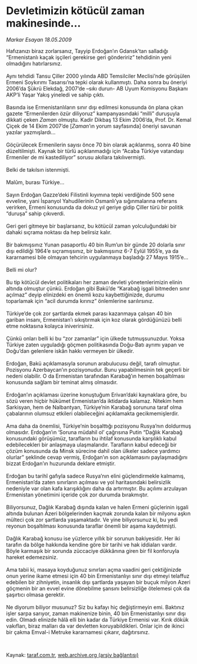 # Devletimizin kötücül zaman makinesinde...

*Markar Esayan 18.05.2009*

<div class="taraf_structure_2col_1zq">
<div class="margen_n">



 <p>Hafızanızı biraz zorlarsanız, Tayyip Erdoğan’ın Gdansk’tan salladığı “Ermenistanlı kaçak işçileri gerekirse geri göndeririz” tehdidinin yeni olmadığını hatırlarsınız. <br/><br/>Aynı tehdidi Tansu Çiller 2000 yılında ABD Temsilciler Meclisi’nde görüşülen Ermeni Soykırımı Tasarısı’na tepki olarak kullanmıştı. Daha sonra bu öneriyi 2006’da Şükrü Elekdağ, 2007’de –sıkı durun- AB Uyum Komisyonu Başkanı AKP’li Yaşar Yakış yineledi ve sahip çıktı. <br/><br/>Basında ise Ermenistanlıların sınır dışı edilmesi konusunda ön plana çıkan gazete “Ermenilerden özür diliyoruz” kampanyasındaki “milli” duruşuyla dikkati çeken <i>Zaman</i> olmuştu. Kadir Dikbaş 13 Ekim 2006’da, Prof. Dr. Kemal Çiçek de 14 Ekim 2007’de [<i>Zaman</i>’ın yorum sayfasında] öneriyi savunan yazılar yazmışlardı... <br/><br/>Göçürülecek Ermenilerin sayısı önce 70 bin olarak açıklanmış, sonra 40 bine düzeltilmişti. Kaynak bir türlü açıklanmadığı için “Acaba Türkiye vatandaşı Ermeniler de mi kastediliyor” sorusu akıllara takılıvermişti. <br/><br/>Belki de takılsın istenmişti. <br/><br/>Malûm, burası Türkiye... <br/><br/>Sayın Erdoğan Gazze’deki Filistinli kıyımına tepki verdiğinde 500 sene evveline, yani İspanyol Yahudilerinin Osmanlı’ya sığınmalarına referans verirken, Ermeni konusunda da dokuz yıl geriye gidip Çiller türü bir politik “duruşa” sahip çıkıverdi. <br/><br/>Geri geri gitmeye bir başlarsanız, bu kötücül zaman yolculuğundaki bir dahaki sıçrama noktası da hep belirsiz kalır. <br/><br/>Bir bakmışsınız Yunan pasaportlu 40 bin Rum’un bir günde 20 dolarla sınır dışı edildiği 1964’e sıçramışsınız, bir bakmışsınız 6-7 Eylül 1955’e, ya da kararnamesi bile olmayan tehcirin uygulanmaya başladığı 27 Mayıs 1915’e... <br/><br/>Belli mi olur? <br/><br/>Bu tip kötücül devlet politikaları her zaman devleti yönetenlerimizin elinin altında olmuştur çünkü. Erdoğan gibi Bakü’de “Karabağ işgali bitmeden sınır açılmaz” deyip elinizdeki en önemli kozu kaybettiğinizde, durumu toparlamak için “acil durumda kırınız” önlemlerine sarılırsınız. <br/><br/>Türkiye’de çok zor şartlarda ekmek parası kazanmaya çalışan 40 bin gariban insanı, Ermenistan’ı sıkıştırmak için koz olarak gördüğünüzü belli etme noktasına kolayca iniverirsiniz. <br/><br/>Çünkü onları belli ki bu “zor zamanlar” için ülkede tutmuşsunuzdur. Yoksa Türkiye zaten uyguladığı göçmen politikasında Doğu-Batı ayrımı yapan ve Doğu’dan gelenlere iskân hakkı vermeyen bir ülkedir. <br/><br/>Erdoğan, Bakü açıklamasıyla sorunun arabulucusu değil, tarafı olmuştur. Pozisyonu Azerbaycan’ın pozisyonudur. Bunu yapabilmesinin tek geçerli bir nedeni olabilir. O da Ermenistan tarafından Karabağ’ın hemen boşaltılması konusunda sağlam bir teminat almış olmasıdır. <br/><br/>Erdoğan’ın açıklaması üzerine konuştuğum Erivan’daki kaynaklara göre, bu sözü veren hiçbir hükümet Ermenistan’da iktidarda kalamaz. Nitekim hem Sarkisyan, hem de Nalbantyan, Türkiye’nin Karabağ sorununa taraf olma çabalarının olumsuz etkileri olabileceğini açıklamakta gecikmemişlerdir. <br/><br/>Ama daha da önemlisi, Türkiye’nin boşalttığı pozisyonu Rusya’nın doldurmuş olmasıdır. Erdoğan’ın ‘Soruna müdahil ol’ çağrısına Putin “Dağlık Karabağ konusundaki görüşümüz, tarafların bu ihtilaf konusunda karşılıklı kabul edebilecekleri bir anlaşmaya ulaşmalarıdır. Tarafların kabul edeceği bir çözüm konusunda da Minsk sürecine dahil olan ülkeler sadece yardımcı olurlar” şeklinde cevap vermiş, Erdoğan’ın son açıklamasını paylaşmadığını bizzat Erdoğan’ın huzurunda deklare etmiştir. <br/><br/>Erdoğan bu tarihî gafıyla sadece Rusya’nın elini güçlendirmekle kalmamış, Ermenistan’da zaten sınırların açılması ve yol haritasındaki belirsizlik nedeniyle var olan kafa karışıklığını daha da artırmıştır. Bu açılımı arzulayan Ermenistan yönetimini içeride çok zor durumda bırakmıştır. <br/><br/>Biliyorsunuz, Dağlık Karabağ dışında kalan ve halen Ermeni güçlerinin işgali altında bulunan Azeri bölgelerinden kaçmak zorunda kalan bir milyonu aşkın mülteci çok zor şartlarda yaşamaktadır. Ve yine biliyorsunuz ki, bu yedi reyonun boşaltılması konusunda taraflar önemli bir aşama kaydetmişti. <br/><br/>Dağlık Karabağ konusu ise yüzlerce yıllık bir sorunun bakiyesidir. Her iki tarafın da bölge hakkında kendine göre bir tarihi ve hak iddiaları vardır. Böyle karmaşık bir sorunda züccaciye dükkânına giren bir fil konforuyla hareket edemezsiniz. <br/><br/>Ama tabii ki, masaya koyduğunuz sınırları açma vaadini geri çektiğinizde onun yerine ikame etmesi için 40 bin Ermenistanlıyı sınır dışı etmeyi telaffuz edebilen bir zihniyetin, insanlık dışı şartlarda yaşayan bir buçuk milyon Azeri göçmenin bir an evvel evine dönebilme şansını belirsizliğe ötelemesi çok da şaşırtıcı olmasa gerektir.<br/><br/>Ne diyorum biliyor musunuz? Siz bu kafayı hiç değiştirmeyin emi. Baktınız işler sarpa sarıyor, zaman makinenize binin, 40 bin Ermenistanlıyı sınır dışı edin. Olmadı elinizde hâlâ elli bin kadar da Türkiye Ermenisi var. Kırık dökük vakıfları, biraz malları da var devletten koruyabildikleri. Onlar için de ikinci bir çakma Emval-i Metruke kararnamesi çıkarır, dağıtırsınız.</p>

<br/>


<div id="taraf_not">
</div>

</div>


</div>

Kaynak: [taraf.com.tr](http://www.taraf.com.tr:80/makale/5602.htm), [web.archive.org (arşiv bağlantısı)](http://web.archive.org/web/20090528073108/http://www.taraf.com.tr:80/makale/5602.htm)
